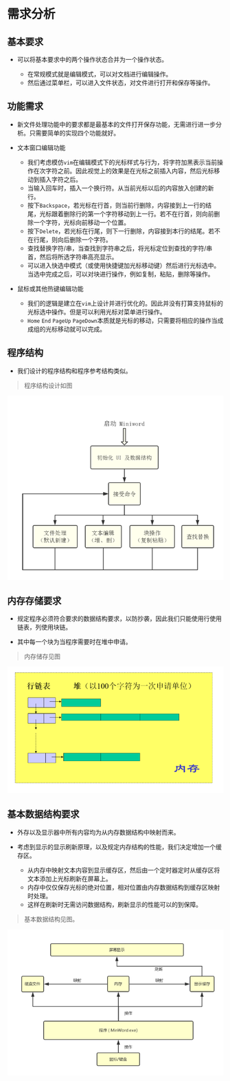 # 需求分析

## 基本要求

* 可以将基本要求中的两个操作状态合并为一个操作状态。

  * 在常规模式就是编辑模式，可以对文档进行编辑操作。
  * 然后通过菜单栏，可以进入文件状态，对文件进行打开和保存等操作。

## 功能需求

* 新文件处理功能中的要求都是最基本的文件打开保存功能，无需进行进一步分析。只需要简单的实现四个功能就好。

* 文本窗口编辑功能

  * 我们考虑模仿`vim`在编辑模式下的光标样式与行为，将字符加黑表示当前操作在次字符之前。因此视觉上的效果是在光标之前插入内容，然后光标移动到插入字符之后。
  * 当输入回车时，插入一个换行符。从当前光标以后的内容放入创建的新行。
  * 按下`Backspace`，若光标在行首，则当前行删除，内容接到上一行的结尾，光标跟着删除行的第一个字符移动到上一行。若不在行首，则向前删除一个字符，光标向前移动一个位置。
  * 按下`Delete`，若光标在行尾，则下一行删除，内容接到本行的结尾。若不在行尾，则向后删除一个字符。
  * 查找替换字符/串，当查找到字符串之后，将光标定位到查找的字符/串首，然后将所选字符串高亮显示。
  * 可以进入快选中模式（或使用快捷键加光标移动键）然后进行光标选中。当选中完成之后，可以对块进行操作，例如复制，粘贴，删除等操作。

* 鼠标或其他热键编辑功能

  * 我们的逻辑是建立在`vim`上设计并进行优化的。因此并没有打算支持鼠标的光标选中操作。但是可以利用光标对菜单进行操作。
  * `Home` `End` `PageUp` `PageDown`本质就是光标的移动，只需要将相应的操作当成成组的光标移动就可以完成。

## 程序结构

* 我们设计的程序结构和程序参考结构类似。

> 程序结构设计如图

![程序结构设计](程序结构设计.png)

## 内存存储要求

* 规定程序必须符合要求的数据结构要求，以防抄袭，因此我们只能使用行使用链表，列使用块链。

* 其中每一个块为当程序需要时在堆中申请。

> 内存储存见图

![内存储存](内存储存.png)

## 基本数据结构要求

* 外存以及显示器中所有内容均为从内存数据结构中映射而来。

* 考虑到显示的显示刷新原理，以及规定内存结构的性能，我们决定增加一个缓存区。

  * 从内存中映射文本内容到显示缓存区，然后由一个定时器定时从缓存区将文本添加上光标刷新在屏幕上。
  * 内存中仅仅保存光标的绝对位置，相对位置由内存数据结构到缓存区映射时处理。
  * 这样在刷新时无需访问数据结构，刷新显示的性能可以的到保障。

> 基本数据结构见图。

![基本数据结构](基本数据结构.png)